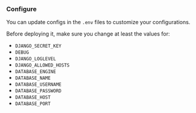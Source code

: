 ### Configure

You can update configs in the `.env` files to customize your configurations.

Before deploying it, make sure you change at least the values for:

- `DJANGO_SECRET_KEY`
- `DEBUG`
- `DJANGO_LOGLEVEL`
- `DJANGO_ALLOWED_HOSTS`
- `DATABASE_ENGINE`
- `DATABASE_NAME`
- `DATABASE_USERNAME`
- `DATABASE_PASSWORD`
- `DATABASE_HOST`
- `DATABASE_PORT`
